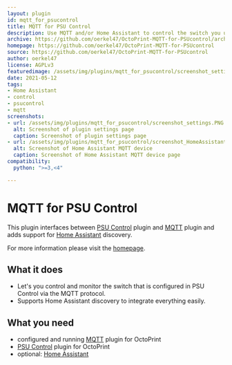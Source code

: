 ```yaml
---
layout: plugin
id: mqtt_for_psucontrol
title: MQTT for PSU Control
description: Use MQTT and/or Home Assistant to control the switch you use with the PSU Control plugin.
archive: https://github.com/oerkel47/OctoPrint-MQTT-for-PSUcontrol/archive/main.zip
homepage: https://github.com/oerkel47/OctoPrint-MQTT-for-PSUcontrol
source: https://github.com/oerkel47/OctoPrint-MQTT-for-PSUcontrol
author: oerkel47
license: AGPLv3
featuredimage: /assets/img/plugins/mqtt_for_psucontrol/screenshot_settings.PNG
date: 2021-05-12
tags:
- Home Assistant
- control
- psucontrol
- mqtt
screenshots:
- url: /assets/img/plugins/mqtt_for_psucontrol/screenshot_settings.PNG
  alt: Screenshot of plugin settings page
  caption: Screenshot of plugin settings page
- url: /assets/img/plugins/mqtt_for_psucontrol/screenshot_HomeAssistant.PNG
  alt: Screenshot of Home Assistant MQTT device
  caption: Screenshot of Home Assistant MQTT device page
compatibility:
  python: ">=3,<4"

---
```


# MQTT for PSU Control
This plugin interfaces between [PSU Control](https://github.com/kantlivelong/OctoPrint-PSUControl) plugin and [MQTT](https://github.com/OctoPrint/OctoPrint-MQTT) plugin and adds support for [Home Assistant](https://www.home-assistant.io) discovery. 

For more information please visit the [homepage](https://github.com/oerkel47/OctoPrint-MQTT-for-PSUcontrol).

## What it does
- Let's you control and monitor the switch that is configured in PSU Control via the MQTT protocol.
- Supports Home Assistant discovery to integrate everything easily.

## What you need
 - configured and running [MQTT](https://github.com/OctoPrint/OctoPrint-MQTT) plugin for OctoPrint
 - [PSU Control](https://github.com/kantlivelong/OctoPrint-PSUControl) plugin for OctoPrint
 - optional: [Home Assistant](https://www.home-assistant.io)
